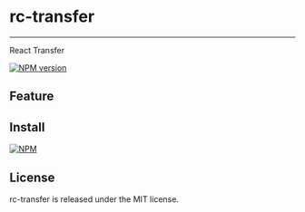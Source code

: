 # rc-transfer
***
React Transfer

[![NPM version][npm-image]][npm-url]


[npm-image]: http://img.shields.io/npm/v/rc-transfer.svg?style=flat-square
[npm-url]: https://npmjs.com/package/rc-transfer
## Feature

## Install

[![NPM](https://nodei.co/npm/rc-transfer.png?downloads=true&downloadRank=true&stars=true)](https://npmjs.com/package/rc-transfer)

## License

rc-transfer is released under the MIT license.